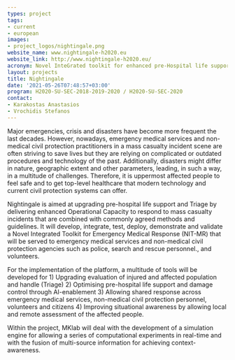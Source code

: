 ```yaml
---
types: project
tags:
- current
- european
images:
- project_logos/nightingale.png
website_name: www.nightingale-h2020.eu
website_link: http://www.nightingale-h2020.eu/
acronym: Novel InteGrated toolkit for enhanced pre-Hospital life support and Triage IN challenGing And Large Emergencies
layout: projects
title: Nightingale
date: '2021-05-26T07:48:57+03:00'
program: H2020-SU-SEC-2018-2019-2020 / H2020-SU-SEC-2020
contact:
- Karakostas Anastasios
- Vrochidis Stefanos
---
```

<p>
Major emergencies, crisis and disasters have become more frequent the last decades. However, nowadays, emergency medical services and non-medical civil protection practitioners in a mass casualty incident scene are often striving to save lives but they are relying on complicated or outdated procedures and technology of the past. Additionally, disasters might differ in nature, geographic extent and other parameters, leading, in such a way, in a multitude of challenges. Therefore, it is uppermost affected people to feel safe and to get top-level healthcare that modern technology and current civil protection systems can offer.</p>
<p>
Nightingale is aimed at upgrading pre-hospital life support and Triage by delivering enhanced Operational Capacity to respond to mass casualty incidents that are combined with commonly agreed methods and guidelines. It will develop, integrate, test, deploy, demonstrate and validate a Novel Integrated Toolkit for Emergency Medical Response (NIT-MR) that will be served to emergency medical services and non-medical civil protection agencies such as police, search and rescue personnel., and volunteers. </p>
<p>
For the implementation of the platform, a multitude of tools will be developed for 1) Upgrading evaluation of injured and affected population and handle (Triage) 2) Optimising pre-hospital life support and damage control through AI-enablement  3) Allowing shared response across emergency medical services, non-medical civil protection personnel, volunteers and citizens 4) Improving situational awareness by allowing local and remote assessment of the affected people.
</p>
<p>Within the project, MKlab will deal with the development of a simulation engine for allowing a series of computational experiments in real-time and with the fusion of multi-source information for achieving context-awareness.
</p>
